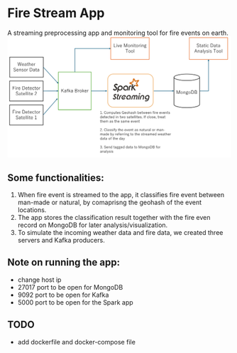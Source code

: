 # Fire Stream App

A streaming preprocessing app and monitoring tool for fire events on earth. 
![Architecture of application](images/architecture.png)


## Some functionalities:
1. When fire event is streamed to the app, it classifies fire event between man-made or natural, by comaprisng the geohash of the event locations.
2. The app stores the classification result together with the fire even record on MongoDB for later analysis/visualization.
3. To simulate the incoming weather data and fire data, we created three servers and Kafka producers. 

## Note on running the app:
- change host ip
- 27017 port to be open for MongoDB
- 9092 port to be open for Kafka
- 5000 port to be open for the Spark app

## TODO
- add dockerfile and docker-compose file

